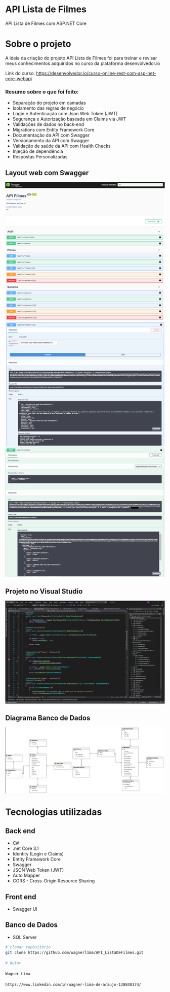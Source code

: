 # API Lista de Filmes
API Lista de Filmes com ASP.NET Core

# Sobre o projeto

A ideia da criação do projeto API Lista de Filmes foi para treinar e revisar meus conhecimentos adquiridos no curso da plataforma desenvolvedor.io

Link do curso: https://desenvolvedor.io/curso-online-rest-com-asp-net-core-webapi

### Resumo sobre o que foi feito:
- Separação do projeto em camadas
- Isolamento das regras de negócio
- Login e Autenticação com Json Web Token (JWT)
- Segurança e Autorização baseada em Claims via JWT
- Validações de dados no back-end
- Migrations com Entity Framework Core
- Documentação da API com Swagger 
- Versionamento da API com Swagger 
- Validação de saúde da API com Health Checks
- Injeção de dependência
- Respostas Personalizadas

## Layout web com Swagger
![Img 1](https://github.com/wagnerl1ma/API_ListaDeFilmes/blob/master/docs/imagens/api_filmes_img3_swagger.png)
![Img 2](https://github.com/wagnerl1ma/API_ListaDeFilmes/blob/master/docs/imagens/api_filmes_img4_swagger_get.png)
![Img 3](https://github.com/wagnerl1ma/API_ListaDeFilmes/blob/master/docs/imagens/api_filmes_img5_swagger_post.png)

## Projeto no Visual Studio
![Img 4](https://github.com/wagnerl1ma/API_ListaDeFilmes/blob/master/docs/imagens/api_filmes_img1.png)

## Diagrama Banco de Dados
![Diagrama](https://github.com/wagnerl1ma/API_ListaDeFilmes/blob/master/docs/imagens/api_filmes_img2_diagrama.png)

# Tecnologias utilizadas
## Back end
- C#
- .net Core 3.1
- Identity (Login e Claims)
- Entity Framework Core
- Swagger 
- JSON Web Token (JWT)
- Auto Mapper
- CORS - Cross-Origin Resource Sharing
## Front end
- Swagger UI
## Banco de Dados
- SQL Server

```bash
# clonar repositório
git clone https://github.com/wagnerl1ma/API_ListaDeFilmes.git

# Autor

Wagner Lima

https://www.linkedin.com/in/wagner-lima-de-araujo-138840174/

